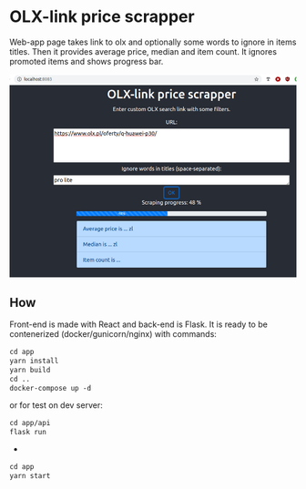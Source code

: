 # OLX-link price scrapper

Web-app page takes link to olx and optionally some words to ignore in items titles.
Then it provides average price, median and item count.
It ignores promoted items and shows progress bar.

![Screenshot](screenshot.png?raw=true "Screenshot")

## How

Front-end is made with React and back-end is Flask.
It is ready to be contenerized (docker/gunicorn/nginx) with commands:

```
cd app
yarn install
yarn build
cd ..
docker-compose up -d
```

or for test on dev server:

```
cd app/api
flask run
```
+
```
cd app
yarn start
```
